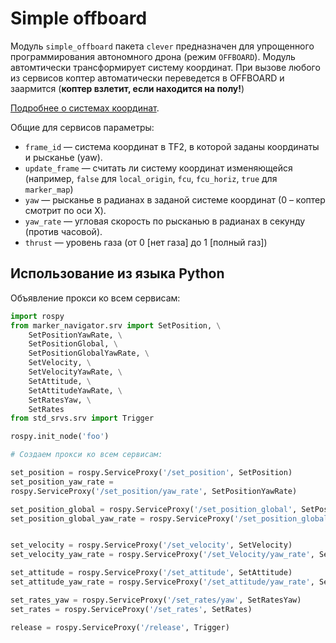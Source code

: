 Simple offboard
===

Модуль `simple_offboard` пакета `clever` предназначен для упрощенного программирования автономного дрона (режим `OFFBOARD`). Модуль автомтически трансформирует систему координат. При вызове любого из сервисов коптер автоматически переведется в OFFBOARD и заармится (**коптер взлетит, если находится на полу!**)

[Подробнее о системах координат](/docs/frames.md).

Общие для сервисов параметры:

* `frame_id` — система координат в TF2, в которой заданы координаты и рысканье (yaw).
* `update_frame` — считать ли систему координат изменяющейся (например, `false` для `local_origin`, `fcu`, `fcu_horiz`, `true` для `marker_map`)
* `yaw` — рысканье в радианах в заданой системе координат (0 – коптер смотрит по оси X).
* `yaw_rate` — угловая скорость по рысканью в радианах в секунду (против часовой).
* `thrust` — уровень газа (от 0 [нет газа] до 1 [полный газ])

Использование из языка Python
---

Объявление прокси ко всем сервисам:

```python
import rospy
from marker_navigator.srv import SetPosition, \
    SetPositionYawRate, \
    SetPositionGlobal, \
    SetPositionGlobalYawRate, \
    SetVelocity, \
    SetVelocityYawRate, \
    SetAttitude, \
    SetAttitudeYawRate, \
    SetRatesYaw, \
    SetRates
from std_srvs.srv import Trigger

rospy.init_node('foo')

# Создаем прокси ко всем сервисам:

set_position = rospy.ServiceProxy('/set_position', SetPosition)
set_position_yaw_rate = 
rospy.ServiceProxy('/set_position/yaw_rate', SetPositionYawRate)

set_position_global = rospy.ServiceProxy('/set_position_global', SetPosition)
set_position_global_yaw_rate = rospy.ServiceProxy('/set_position_global/yaw_rate', SetPositionYawRate)


set_velocity = rospy.ServiceProxy('/set_velocity', SetVelocity)
set_velocity_yaw_rate = rospy.ServiceProxy('/set_Velocity/yaw_rate', SetVelocityYawRate)

set_attitude = rospy.ServiceProxy('/set_attitude', SetAttitude)
set_attitude_yaw_rate = rospy.ServiceProxy('/set_attitude/yaw_rate', SetattitudeYawRate)

set_rates_yaw = rospy.ServiceProxy('/set_rates/yaw', SetRatesYaw)
set_rates = rospy.ServiceProxy('/set_rates', SetRates)

release = rospy.ServiceProxy('/release', Trigger)
```
